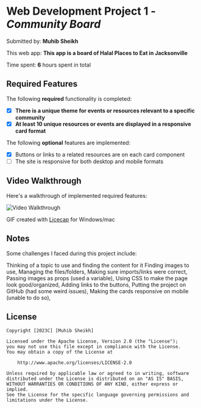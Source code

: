 # Web Development Project 1 - *Community Board*

Submitted by: **Muhib Sheikh**

This web app: **This app is a board of Halal Places to Eat in Jacksonville**

Time spent: **6** hours spent in total

## Required Features

The following **required** functionality is completed:

- [X] **There is a unique theme for events or resources relevant to a specific community**
- [X] **At least 10 unique resources or events are displayed in a responsive card format**

The following **optional** features are implemented:

- [X] Buttons or links to a related resources are on each card component
- [ ] The site is responsive for both desktop and mobile formats

<!-- The following **additional** features are implemented: -->

<!-- * [ ] List anything else that you added to improve the site's functionality! -->

## Video Walkthrough

Here's a walkthrough of implemented required features:

<img src='Project1Walkthrough.gif' title='Video Walkthrough' width='' alt='Video Walkthrough' />

<!-- Replace this with whatever GIF tool you used! -->
GIF created with [Licecap](https://www.cockos.com/licecap/) for Windows/mac 
<!-- Recommended tools:
[Kap](https://getkap.co/) for macOS
[ScreenToGif](https://www.screentogif.com/) for Windows
[peek](https://github.com/phw/peek) for Linux. -->

## Notes

Some challenges I faced during this project include:

Thinking of a topic to use and finding the content for it
Finding images to use, 
Managing the files/folders, 
Making sure imports/links were correct, 
Passing images as props (used a variable), 
Using CSS to make the page look good/organized, 
Adding links to the buttons, 
Putting the project on GitHub (had some weird issues), 
Making the cards responsive on mobile (unable to do so), 


## License

    Copyright [2023C] [Muhib Sheikh]

    Licensed under the Apache License, Version 2.0 (the "License");
    you may not use this file except in compliance with the License.
    You may obtain a copy of the License at

        http://www.apache.org/licenses/LICENSE-2.0

    Unless required by applicable law or agreed to in writing, software
    distributed under the License is distributed on an "AS IS" BASIS,
    WITHOUT WARRANTIES OR CONDITIONS OF ANY KIND, either express or implied.
    See the License for the specific language governing permissions and
    limitations under the License.
